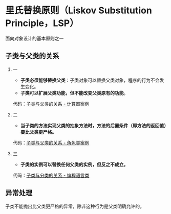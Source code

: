 # 里氏替换原则（Liskov Substitution Principle，LSP）
面向对象设计的基本原则之一

## 子类与父类的关系
1. 一
   - **子类必须能够替换父类**：子类对象可以替换父类对象，程序的行为不会发生变化。
   - **子类可以扩展父类功能，但不能改变父类原有的功能**。
   
   代码：[子类与父类的关系 - 计算器案例](src/main/java/LiskovSubstitutionPrinciple/RequirementOne)

2. 二
   - **当子类的方法实现父类的抽象方法时，方法的后置条件（即方法的返回值）要比父类更严格。**
   
   代码：[子类与父类的关系 - 角色类案例](src/main/java/LiskovSubstitutionPrinciple/RequirementTwo)

3. 三
   - **子类的实例可以替换任何父类的实例，但反之不成立。**
   
   代码：[子类与分类的关系 - 编程语言类](src/main/java/LiskovSubstitutionPrinciple/RequirementThree)
   
## 异常处理
子类不能抛出比父类更严格的异常，除非这种行为是父类明确允许的。